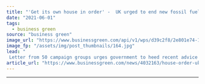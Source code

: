 ```yaml
---
title: "'Get its own house in order' -  UK urged to end new fossil fuel licensing in North Sea to meet net zero"
date: "2021-06-01"
tags: 
  - business green
source: "business green"
image_url: "https://www.businessgreen.com/api/v1/wps/d39c2f8/2e801e74-1396-4700-bde5-3dc7a606bf5e/4/North-sea-oil-rig-185x114.jpg"
image_fp: "/assets/img/post_thumbnails/164.jpg"
lead: "
 Letter from 50 campaign groups urges government to heed recent advice of International Energy Agency that growing fossil fuel supply is incompatible with a 1.5C world ..."
article_url: "https://www.businessgreen.com/news/4032163/house-order-uk-urged-end-fossil-fuel-licensing-north-sea-meet-net-zero"
---
```


---
